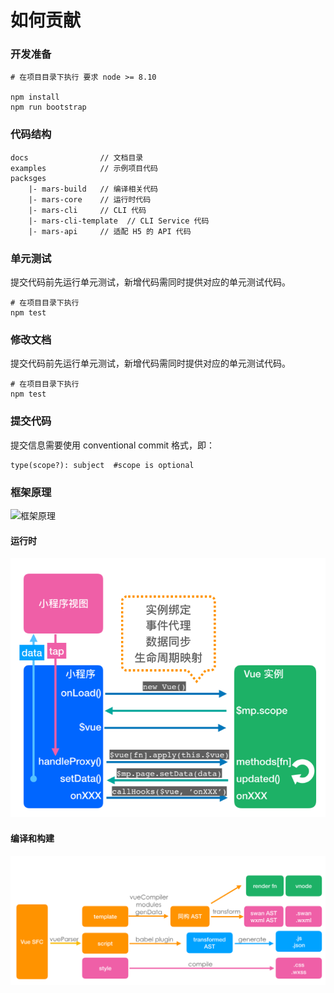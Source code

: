 # 如何贡献

### 开发准备

```shell
# 在项目目录下执行 要求 node >= 8.10

npm install
npm run bootstrap

```

### 代码结构

```
docs                // 文档目录
examples            // 示例项目代码
packsges
    |- mars-build   // 编译相关代码
    |- mars-core    // 运行时代码
    |- mars-cli     // CLI 代码
    |- mars-cli-template  // CLI Service 代码
    |- mars-api     // 适配 H5 的 API 代码
```

### 单元测试
提交代码前先运行单元测试，新增代码需同时提供对应的单元测试代码。

```shell
# 在项目目录下执行
npm test
```

### 修改文档
提交代码前先运行单元测试，新增代码需同时提供对应的单元测试代码。

```shell
# 在项目目录下执行
npm test
```

### 提交代码

提交信息需要使用 conventional commit 格式，即：
```
type(scope?): subject  #scope is optional
```


### 框架原理

![框架原理](./docs/assets/framework.png)

#### 运行时
![运行时](./docs/assets/runtime.png)

#### 编译和构建
![编译和构建](./docs/assets/compile.png)